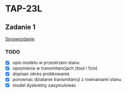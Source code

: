 # TAP-23L

## Zadanie 1

[Sprawozdanie](https://www.overleaf.com/read/cdhzszwgnfqz)

### TODO
- [x] opis modelu w przestrzeni stanu
- [x] opoznienia w transmitancjach (tout i fcin)
- [x] dopisac okres probkowania
- [x] porownac dzialanie transmitancji z rownaniami stanu
- [x] model dyskretny zasymulowac
